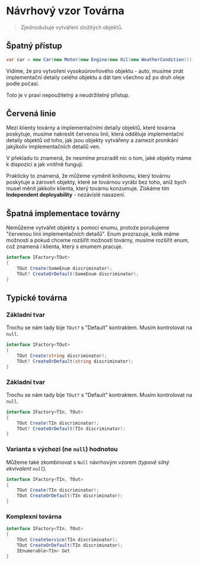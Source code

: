 # Návrhový vzor Továrna

> Zjednodušuje vytváření složitých objektů.

## Špatný přístup

```csharp
var car = new Car(new Motor(new Engine(new Oil(new WeatherCondition()))));
```

Vidíme, že pro vytvoření vysokoúrovňového objektu - auto, musíme znát implementační detaily celého objektu a dát tam všechno až po druh oleje podle počasí.

Toto je v praxi nepoužitelný a neudržitelný přístup.

## Červená linie

Mezi klienty továrny a implementačními detaily objektů, které továrna poskytuje, musíme nakreslit červenou linii, která odděluje implementační detaily objektů od toho, jak jsou objekty vytvářeny a zamezit pronikání jakýkoliv implementačních detailů ven.

V překladu to znamená, že nesmíme prozradit nic o tom, jaké objekty máme k dispozici a jak vnitřně fungují.

Prakticky to znamená, že můžeme vyměnit knihovnu, který továrnu poskytuje a zároveň objekty, které se továrnou vyrábí bez toho, aniž bych musel měnit jakkoliv klienta, který továrnu konzumuje. Získáme tím **Independent deployability** - nezávislé nasazení.

## Špatná implementace továrny

Nemůžeme vytvářet objekty s pomocí enumu, protože porušujeme "červenou linii implementačních detailů". Enum prozrazuje, kolik máme možností a pokud chceme rozšířit možnosti továrny, musíme rozšířit enum, což znamená i klienta, který s enumem pracuje.

```csharp
interface IFactory<TOut>
{
    TOut Create(SomeEnum discriminator);
    TOut? CreateOrDefault(SomeEnum discriminator);
}
```

## Typické továrna

### Základní tvar

Trochu se nám tady bije `TOut?` s "Default" kontraktem. Musím kontrolovat na `null`.

```csharp
interface IFactory<TOut>
{
    TOut Create(string discriminator);
    TOut? CreateOrDefault(string discriminator);
}
```

### Základní tvar

Trochu se nám tady bije `TOut?` s "Default" kontraktem. Musím kontrolovat na `null`.

```csharp
interface IFactory<TIn, TOut>
{
    TOut Create(TIn discriminator);
    TOut? CreateOrDefault(TIn discriminator);
}
```

### Varianta s výchozí (ne `null`) hodnotou

Můžeme také zkombinovat s `Null` návrhovým vzorem (_typově silný ekvivalent `null`_).

```csharp
interface IFactory<TIn, TOut>
{
    TOut Create(TIn discriminator);
    TOut CreateOrDefault(TIn discriminator);
}
```

### Komplexní továrna


```csharp
interface IFactory<TIn, TOut>
{
    TOut CreateService(TIn discriminator);
    TOut CreateOrDefault(TIn discriminator);
    IEnumerable<TIn> Get
}
```
